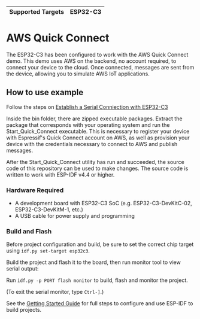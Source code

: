 | Supported Targets | ESP32-C3 |
| ----------------- | -------- |

# AWS Quick Connect

The ESP32-C3 has been configured to work with the AWS Quick Connect demo. This demo uses AWS on the backend, no account required, to connect your device to the cloud. Once connected, messages are sent from the device, allowing you to simulate AWS IoT applications.

## How to use example

Follow the steps on [Establish a Serial Conniection with ESP32-C3](https://docs.espressif.com/projects/esp-idf/en/latest/esp32c3/get-started/establish-serial-connection.html)

Inside the bin folder, there are zipped executable packages. Extract the package that corresponds with your operating system and run the Start_Quick_Connect executable. This is necessary to register your device with Espressif's Quick Connect account on AWS, as well as provision your device with the credentials necessary to connect to AWS and publish messages.

After the Start_Quick_Connect utility has run and succeeded, the source code of this repository can be used to make changes. The source code is written to work with ESP-IDF v4.4 or higher.


### Hardware Required

* A development board with ESP32-C3 SoC (e.g. ESP32-C3-DevKitC-02, ESP32-C3-DevKitM-1, etc.)
* A USB cable for power supply and programming

### Build and Flash

Before project configuration and build, be sure to set the correct chip target using `idf.py set-target esp32c3`.

Build the project and flash it to the board, then run monitor tool to view serial output:

Run `idf.py -p PORT flash monitor` to build, flash and monitor the project.

(To exit the serial monitor, type ``Ctrl-]``.)

See the [Getting Started Guide](https://docs.espressif.com/projects/esp-idf/en/latest/esp32c3/get-started/index.html) for full steps to configure and use ESP-IDF to build projects.